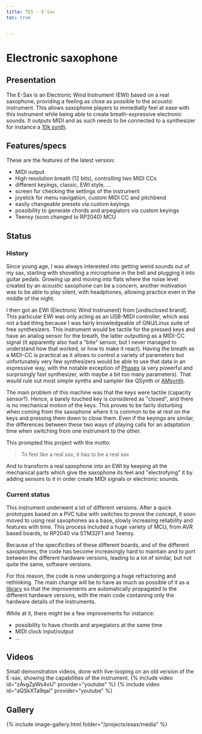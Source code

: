 ```yaml
---
title: TES - E-Sax
toc: true


---
```


# Electronic saxophone

## Presentation

The E-Sax is an Electronic Wind Instrument (EWI) based on a real saxophone, providing a feeling as close as possible to the acoustic instrument. This allows saxophone players to immediatly feel at ease with this instrument while being able to create breath-expressive electronic sounds.
It outputs MIDI and as such needs to be connected to a synthesizer for instance a [10k synth](/projects/8_10ksynths).



## Features/specs

These are the features of the latest version:

 - MIDI output
 - High resolution breath (12 bits), controlling two MIDI CCs
 - different keyings, classic, EWI style, …
 - screen for checking the settings of the instrument
 - joystick for menu navigation, custom MIDI CC and pitchbend
 - easily changeable presets via custom keyings
 - possibility to generate chords and arpegiators via custom keyings
 - Teensy (soon changed to RP2040) MCU

## Status

### History

Since young age, I was always interested into getting weird sounds out of my sax, starting with shovelling a microphone in the bell and plugging it into guitar pedals. Growing up and moving into flats where the noise level created by an acoustic saxophone can be a concern, another motivation was to be able to play silent, with headphones, allowing practice even in the middle of the night.

I then got an EWI (Electronic Wind Instrument) from [undisclosed brand]. This particular EWI was only acting as an USB-MIDI controller, which was not a bad thing because I was fairly knowledgeable of GNU/Linux suite of free synthesizers. This instrument would be tactile for the pressed keys and have an analog sensor for the breath, the latter outputting as a MIDI-CC signal (it apparently also had a "bite" sensor, but I never managed to understand how that worked, or how to make it react). Having the breath as a MIDI-CC is practical as it allows to control a variety of parameters but unfortunately very few synthesizers would be able to use that data in an expressive way, with the notable exception of [Phasex](https://github.com/williamweston/phasex) (a very powerful and surprisingly fast synthesizer, with maybe a bit too many parameters). That would rule out most simple synths and sampler like QSynth or [AMsynth](https://amsynth.github.io/).

The main problem of this machine was that the keys were tactile (capacity sensor?). Hence, a barely touched key is considered as "closed", and there is no mechanical motion of the keys. This proves to be fairly disturbing when coming from the saxophone where it is common to be at rest on the keys and pressing them down to close them. Even if the keyings are similar, the differences between these two ways of playing calls for an adaptation time when switching from one instrument to the other.

This prompted this project with the motto:

> To feel like a real sax, it has to be a real sax

And to transform a real saxophone into an EWI by keeping all the mechanical parts which give the saxophone its feel and "electrofying" it by adding sensors to it in order create MIDI signals or electronic sounds.

### Current status

This instrument underwent a lot of different versions. After a quick prototypes based on a PVC tube with switches to prove the concept, it soon moved to using real saxophones as a base, slowly increasing reliability and features with time. This process included a huge variety of MCU, from AVR based boards, to RP2040 via STM32F1 and Teensy.

Because of the specificities of these different boards, and of the different saxophones, the code has become increasingly hard to maintain and to port between the different hardware versions, leading to a lot of similar, but not quite the same, software versions.

For this reason, the code is now undergoing a huge refractoring and rethinking. The main change will be to have as much as possible of it as a [library](https://github.com/tomcombriat/TES_eSax-lib) so that the improvements are automatically propagated to the different hardware versions, with the main code containing only the hardware details of the instruments.

While at it, there might be a few improvements for instance:

 - possibility to have chords and arpegiators at the same time
 - MIDI clock input/output
 - ...


## Videos

Small demonstration videos, done with live-looping on an old version of the E-sax, showing the capabilities of the instrument.
{% include video id="zAvgZpWs4oU" provider="youtube" %}
{% include video id="aQSkXTa9qaI" provider="youtube" %}


## Gallery
{% include image-gallery.html folder="/projects/esax/media" %}


